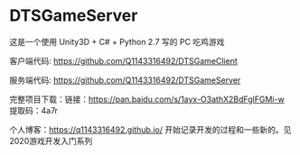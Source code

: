 # DTSGameServer

这是一个使用 Unity3D + C# + Python 2.7 写的 PC 吃鸡游戏

客户端代码: https://github.com/Q1143316492/DTSGameClient

服务端代码: https://github.com/Q1143316492/DTSGameServer

完整项目下载：链接：https://pan.baidu.com/s/1ayx-O3athX2BdFglFGMi-w  提取码：4a7r

个人博客：https://q1143316492.github.io/ 开始记录开发的过程和一些新的。见2020游戏开发入门系列
